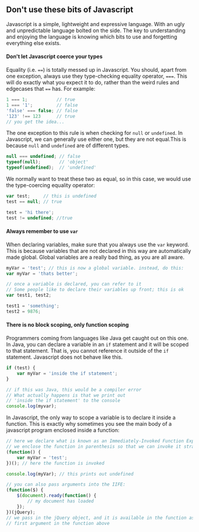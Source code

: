 Don't use these bits of Javascript
----------------------------------

Javascript is a simple, lightweight and expressive language. With an ugly and unpredictable language bolted on the side. The key to understanding and enjoying the language is knowing which bits to use and forgetting everything else exists.

#### Don't let Javascript coerce your types

Equality (i.e. `==`) is totally messed up in Javascript. You should, apart from one exception, always use they type-checking equality operator, `===`. This will do exactly what you expect it to do, rather than the weird rules and edgecases that `==` has. For example:

```js
1 === 1;           // true
1 === '1';         // false
'false' === false; // false
'123' !== 123      // true
// you get the idea...
```

The one exception to this rule is when checking for `null` or `undefined`. In Javascript, we can generally use either one, but they are not equal.This is because `null` and `undefined` are of different types.

```js
null === undefined; // false
typeof(null);       // 'object'
typeof(undefined);  // 'undefined'
```

We normally want to treat these two as equal, so in this case, we would use the type-coercing equality operator:

```js
var test;     // this is undefined
test == null; // true

test = 'hi there';
test != undefined; //true
```

#### Always remember to use `var`

When declaring variables, make sure that you always use the `var` keyword. This is because variables that are not declared in this way are automatically made global. Global variables are a really bad thing, as you are all aware.

```js
myVar = 'test'; // this is now a global variable. instead, do this:
var myVar = 'thats better';

// once a variable is declared, you can refer to it
// Some people like to declare their variables up front; this is ok
var test1, test2;

test1 = 'something';
test2 = 9876;
```

#### There is no block scoping, only function scoping

Programmers coming from languages like Java get caught out on this one. In Java, you can declare a variable in an `if` statement and it will be scoped to that statement. That is, you cannot reference it outside of the `if` statement. Javascript does not behave like this.

```js
if (test) {
    var myVar = 'inside the if statement';
}

// if this was Java, this would be a compiler error
// What actually happens is that we print out
// 'inside the if statement' to the console
console.log(myvar);
```

In Javascript, the only way to scope a variable is to declare it inside a function. This is exactly why sometimes you see the main body of a javascript program enclosed inside a function:

```js
// here we declare what is known as an Immediately-Invoked Function Expression (or IIFE for short)
// we enclose the function in parenthesis so that we can invoke it straight away 
(function() {
    var myVar = 'test';
})(); // here the function is invoked

console.log(myVar); // this prints out undefined

// you can also pass arguments into the IIFE:
(function($) {
    $(document).ready(function() {
        // my document has loaded
    });
})(jQuery);
// we pass in the jQuery object, and it is available in the function as the
// first argument in the function above
```
